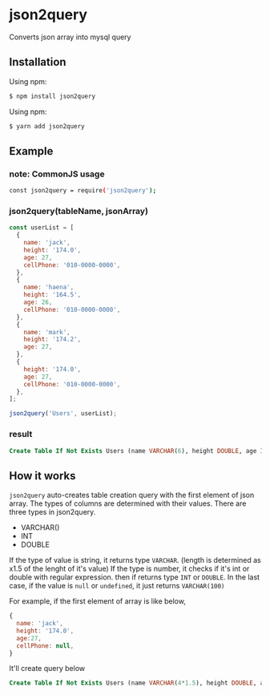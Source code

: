 # json2query

Converts json array into mysql query

## Installation

Using npm:

```bash
$ npm install json2query
```

Using npm:

```bash
$ yarn add json2query
```

## Example

### note: CommonJS usage

```bash
const json2query = require('json2query');
```

### json2query(tableName, jsonArray)

```js
const userList = [
  {
    name: 'jack',
    height: '174.0',
    age: 27,
    cellPhone: '010-0000-0000',
  },
  {
    name: 'haena',
    height: '164.5',
    age: 26,
    cellPhone: '010-0000-0000',
  },
  {
    name: 'mark',
    height: '174.2',
    age: 27,
  },
  {
    height: '174.0',
    age: 27,
    cellPhone: '010-0000-0000',
  },
];

json2query('Users', userList);
```
### result
```sql
Create Table If Not Exists Users (name VARCHAR(6), height DOUBLE, age INT, cellPhone VARCHAR(20)); Insert Into Users Values ("jack", "174.0", "27", "010-0000-0000"), ("haena", "164.5", "26", "010-0000-0000"), ("mark", "174.2", "27", NULL), (NULL, "174.0", "27", "010-0000-0000");
```

## How it works

`json2query` auto-creates table creation query with the first element of json array. The types of columns are determined with their values.
There are three types in json2query.

- VARCHAR()
- INT
- DOUBLE

If the type of value is string, it returns type `VARCHAR`. (length is determined as x1.5 of the lenght of it's value)
If the type is number, it checks if it's int or double with regular expression. then if returns type `INT` or `DOUBLE`.
In the last case, if the value is `null` or `undefined`, it just returns `VARCHAR(100)`

For example, if the first element of array is like below,

```js
{
  name: 'jack',
  height: '174.0',
  age:27,
  cellPhone: null,
}
```

It'll create query below

```sql
Create Table If Not Exists Users (name VARCHAR(4*1.5), height DOUBLE, age INT, cellPhone VARCHAR(100));
```
